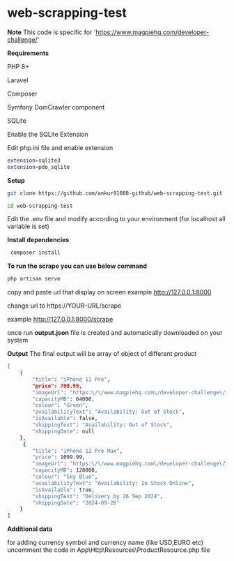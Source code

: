 # web-scrapping-test
**Note** This code is specific for 'https://www.magpiehq.com/developer-challenge/'


**Requirements**

PHP 8+

Laravel

Composer

Symfony DomCrawler component

SQLite

Enable the SQLite Extension

Edit php.ini file and enable extension 
```bash
extension=sqlite3
extension=pdo_sqlite
```

**Setup**
```bash
git clone https://github.com/ankur91088-github/web-scrapping-test.git
```
```bash
cd web-scrapping-test
```
Edit the .env file and modify according to your environment (for localhost all variable is set)

**Install dependencies**
```bash
 composer install
```

**To run the scrape you can use below command**
```bash
php artisan serve
```

copy and paste url that display on screen example http://127.0.0.1:8000

change url to  https://YOUR-URL/scrape

example http://127.0.0.1:8000/scrape

once run **output.json** file is created and automatically downloaded on your system

**Output**
The final output will be array of object of different product
```bash
[
    {
        "title": "iPhone 11 Pro",
        "price": 799.99,
        "imageUrl": "https:\/\/www.magpiehq.com\/developer-challenge\/images\/iphone-11-pro.png",
        "capacityMB": 64000,
        "colour": "Green",
        "availabilityText": "Availability: Out of Stock",
        "isAvailable": false,
        "shippingText": "Availability: Out of Stock",
        "shippingDate": null
    },
     {
        "title": "iPhone 12 Pro Max",
        "price": 1099.99,
        "imageUrl": "https:\/\/www.magpiehq.com\/developer-challenge\/images\/iphone-12-pro.png",
        "capacityMB": 128000,
        "colour": "Sky Blue",
        "availabilityText": "Availability: In Stock Online",
        "isAvailable": true,
        "shippingText": "Delivery by 26 Sep 2024",
        "shippingDate": "2024-09-26"
    }
]
```
**Additional data**

for adding currency symbol and currency name (like USD,EURO etc) uncomment the code in App\Http\Resources\ProductResource.php file 

